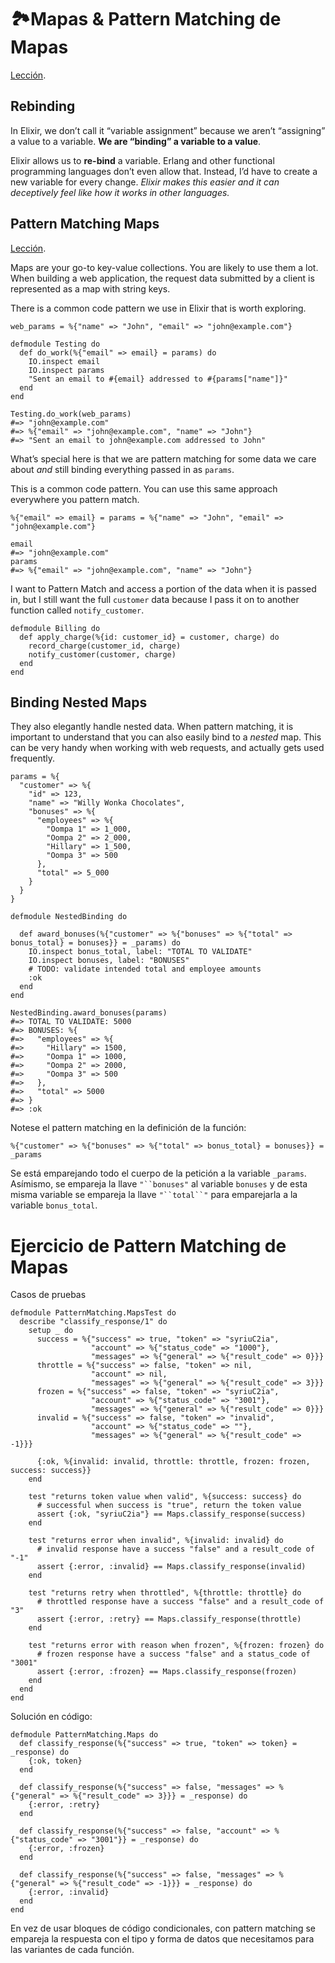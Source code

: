 # 🏞Mapas & Pattern Matching de Mapas
[Lección](https://thinkingelixir.com/course/pattern-matching/module-2/map/).

## Rebinding

In Elixir, we don’t call it “variable assignment” because we aren’t “assigning” a value to a variable. **We are “binding” a variable to a value**.

Elixir allows us to **re-bind** a variable. Erlang and other functional programming languages don’t even allow that. Instead, I’d have to create a new variable for every change. *Elixir makes this easier and it can deceptively feel like how it works in other languages.*


## Pattern Matching Maps

[Lección](https://thinkingelixir.com/course/pattern-matching/module-3/pattern-matching-a-function-body-maps/).

Maps are your go-to key-value collections. You are likely to use them a lot. When building a web application, the request data submitted by a client is represented as a map with string keys.

There is a common code pattern we use in Elixir that is worth exploring.

    web_params = %{"name" => "John", "email" => "john@example.com"}
    
    defmodule Testing do
      def do_work(%{"email" => email} = params) do
        IO.inspect email
        IO.inspect params
        "Sent an email to #{email} addressed to #{params["name"]}"
      end
    end
    
    Testing.do_work(web_params)
    #=> "john@example.com"
    #=> %{"email" => "john@example.com", "name" => "John"}
    #=> "Sent an email to john@example.com addressed to John"

What’s special here is that we are pattern matching for some data we care about *and* still binding everything passed in as `params`.

This is a common code pattern. You can use this same approach everywhere you pattern match.

    %{"email" => email} = params = %{"name" => "John", "email" => "john@example.com"}
    
    email
    #=> "john@example.com"
    params
    #=> %{"email" => "john@example.com", "name" => "John"}

I want to Pattern Match and access a portion of the data when it is passed in, but I still want the full `customer` data because I pass it on to another function called `notify_customer`.

    defmodule Billing do
      def apply_charge(%{id: customer_id} = customer, charge) do
        record_charge(customer_id, charge)
        notify_customer(customer, charge)
      end
    end


## Binding Nested Maps

They also elegantly handle nested data. When pattern matching, it is important to understand that you can also easily bind to a *nested* map. This can be very handy when working with web requests, and actually gets used frequently.

    params = %{
      "customer" => %{
        "id" => 123,
        "name" => "Willy Wonka Chocolates",
        "bonuses" => %{
          "employees" => %{
            "Oompa 1" => 1_000,
            "Oompa 2" => 2_000,
            "Hillary" => 1_500,
            "Oompa 3" => 500
          },
          "total" => 5_000
        }
      }
    }
    
    defmodule NestedBinding do
    
      def award_bonuses(%{"customer" => %{"bonuses" => %{"total" => bonus_total} = bonuses}} = _params) do
        IO.inspect bonus_total, label: "TOTAL TO VALIDATE"
        IO.inspect bonuses, label: "BONUSES"
        # TODO: validate intended total and employee amounts
        :ok
      end
    end
    
    NestedBinding.award_bonuses(params)
    #=> TOTAL TO VALIDATE: 5000
    #=> BONUSES: %{
    #=>   "employees" => %{
    #=>     "Hillary" => 1500,
    #=>     "Oompa 1" => 1000,
    #=>     "Oompa 2" => 2000,
    #=>     "Oompa 3" => 500
    #=>   },
    #=>   "total" => 5000
    #=> }
    #=> :ok

Notese el pattern matching en la definición de la función:

    %{"customer" => %{"bonuses" => %{"total" => bonus_total} = bonuses}} = _params

Se está emparejando todo el cuerpo de la petición a la variable `_params`. Asímismo, se empareja la llave `"``bonuses"` al variable `bonuses` y de esta misma variable se empareja la llave `"``total``"` para emparejarla a la variable `bonus_total`.


# Ejercicio de Pattern Matching de Mapas

Casos de pruebas

    defmodule PatternMatching.MapsTest do
      describe "classify_response/1" do
        setup _ do
          success = %{"success" => true, "token" => "syriuC2ia",
                      "account" => %{"status_code" => "1000"},
                      "messages" => %{"general" => %{"result_code" => 0}}}
          throttle = %{"success" => false, "token" => nil,
                      "account" => nil,
                      "messages" => %{"general" => %{"result_code" => 3}}}
          frozen = %{"success" => false, "token" => "syriuC2ia",
                      "account" => %{"status_code" => "3001"},
                      "messages" => %{"general" => %{"result_code" => 0}}}
          invalid = %{"success" => false, "token" => "invalid",
                      "account" => %{"status_code" => ""},
                      "messages" => %{"general" => %{"result_code" => -1}}}
    
          {:ok, %{invalid: invalid, throttle: throttle, frozen: frozen, success: success}}
        end
    
        test "returns token value when valid", %{success: success} do
          # successful when success is "true", return the token value
          assert {:ok, "syriuC2ia"} == Maps.classify_response(success)
        end
    
        test "returns error when invalid", %{invalid: invalid} do
          # invalid response have a success "false" and a result_code of "-1"
          assert {:error, :invalid} == Maps.classify_response(invalid)
        end
    
        test "returns retry when throttled", %{throttle: throttle} do
          # throttled response have a success "false" and a result_code of "3"
          assert {:error, :retry} == Maps.classify_response(throttle)
        end
    
        test "returns error with reason when frozen", %{frozen: frozen} do
          # frozen response have a success "false" and a status_code of "3001"
          assert {:error, :frozen} == Maps.classify_response(frozen)
        end
      end
    end

Solución en código:

    defmodule PatternMatching.Maps do
      def classify_response(%{"success" => true, "token" => token} = _response) do
        {:ok, token}
      end
    
      def classify_response(%{"success" => false, "messages" => %{"general" => %{"result_code" => 3}}} = _response) do
        {:error, :retry}
      end
    
      def classify_response(%{"success" => false, "account" => %{"status_code" => "3001"}} = _response) do
        {:error, :frozen}
      end
    
      def classify_response(%{"success" => false, "messages" => %{"general" => %{"result_code" => -1}}} = _response) do
        {:error, :invalid}
      end
    end

En vez de usar bloques de código condicionales, con pattern matching se empareja la respuesta con el tipo y forma de datos que necesitamos para las variantes de cada función.

